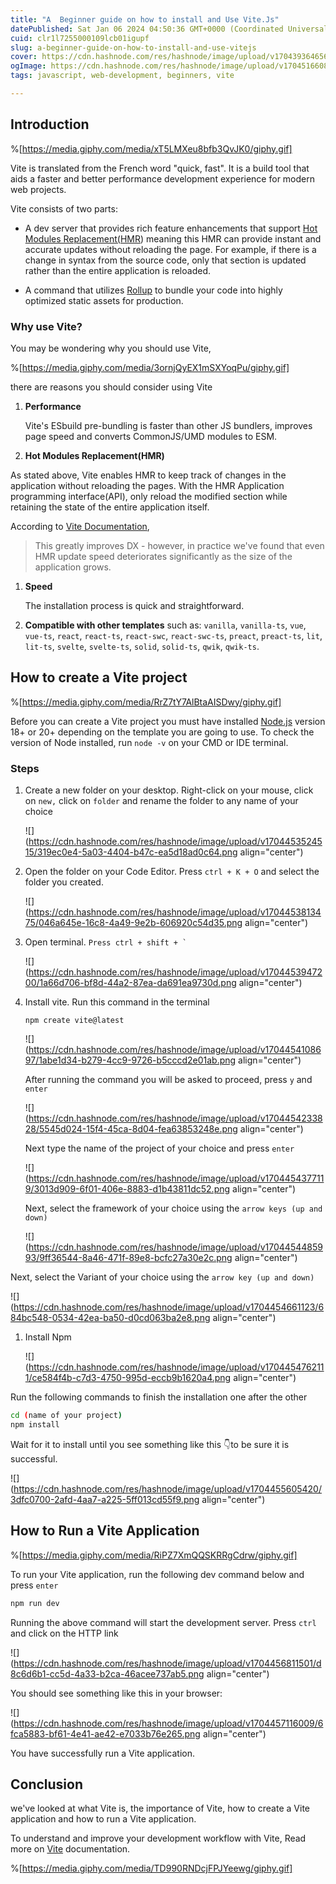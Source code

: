```yaml
---
title: "A  Beginner guide on how to install and Use Vite.Js"
datePublished: Sat Jan 06 2024 04:50:36 GMT+0000 (Coordinated Universal Time)
cuid: clr1l7255000109lcb01igupf
slug: a-beginner-guide-on-how-to-install-and-use-vitejs
cover: https://cdn.hashnode.com/res/hashnode/image/upload/v1704393646566/2414b355-6fb2-4009-aa79-5ff6f849f70b.png
ogImage: https://cdn.hashnode.com/res/hashnode/image/upload/v1704516608499/8e1f2499-6e81-4e77-9f26-d7cc78273339.png
tags: javascript, web-development, beginners, vite

---
```


## Introduction

%[https://media.giphy.com/media/xT5LMXeu8bfb3QvJK0/giphy.gif] 

Vite is translated from the French word "quick, fast". It is a build tool that aids a faster and better performance development experience for modern web projects.

Vite consists of two parts:

* A dev server that provides rich feature enhancements that support [Hot Modules Replacement(HMR](https://vitejs.dev/guide/features.html#hot-module-replacement)) meaning this HMR can provide instant and accurate updates without reloading the page. For example, if there is a change in syntax from the source code, only that section is updated rather than the entire application is reloaded.
    
* A command that utilizes [Rollup](https://rollupjs.org/) to bundle your code into highly optimized static assets for production.
    

### Why use Vite?

You may be wondering why you should use Vite,

%[https://media.giphy.com/media/3ornjQyEX1mSXYoqPu/giphy.gif] 

there are reasons you should consider using Vite

1. **Performance**
    
    Vite's ESbuild pre-bundling is faster than other JS bundlers, improves page speed and converts CommonJS/UMD modules to ESM.
    
2. **Hot Modules Replacement(HMR)**
    

As stated above, Vite enables HMR to keep track of changes in the application without reloading the pages. With the HMR Application programming interface(API), only reload the modified section while retaining the state of the entire application itself.

According to [Vite Documentation](https://vitejs.dev/),

> This greatly improves DX - however, in practice we've found that even HMR update speed deteriorates significantly as the size of the application grows.

1. **Speed**
    
    The installation process is quick and straightforward.
    
2. **Compatible with other templates** such as: `vanilla`, `vanilla-ts`, `vue`, `vue-ts`, `react`, `react-ts`, `react-swc`, `react-swc-ts`, `preact`, `preact-ts`, `lit`, `lit-ts`, `svelte`, `svelte-ts`, `solid`, `solid-ts`, `qwik`, `qwik-ts`.
    

## How to create a Vite project

%[https://media.giphy.com/media/RrZ7tY7AlBtaAISDwy/giphy.gif] 

Before you can create a Vite project you must have installed [Node.js](https://nodejs.org/en/) version 18+ or 20+ depending on the template you are going to use. To check the version of Node installed, run `node -v` on your CMD or IDE terminal.

### Steps

1. Create a new folder on your desktop. Right-click on your mouse, click on `new,` click on `folder` and rename the folder to any name of your choice
    
    ![](https://cdn.hashnode.com/res/hashnode/image/upload/v1704453524515/319ec0e4-5a03-4404-b47c-ea5d18ad0c64.png align="center")
    
2. Open the folder on your Code Editor. Press `ctrl + K + O` and select the folder you created.
    
    ![](https://cdn.hashnode.com/res/hashnode/image/upload/v1704453813475/046a645e-16c8-4a49-9e2b-606920c54d35.png align="center")
    
3. Open terminal. `` Press ctrl + shift + ` ``
    
    ![](https://cdn.hashnode.com/res/hashnode/image/upload/v1704453947200/1a66d706-bf8d-44a2-87ea-da691ea9730d.png align="center")
    
4. Install vite. Run this command in the terminal
    
    `npm create vite@latest`
    
    ![](https://cdn.hashnode.com/res/hashnode/image/upload/v1704454108697/1abe1d34-b279-4cc9-9726-b5cccd2e01ab.png align="center")
    
    After running the command you will be asked to proceed, press `y` and `enter`
    
    ![](https://cdn.hashnode.com/res/hashnode/image/upload/v1704454233828/5545d024-15f4-45ca-8d04-fea63853248e.png align="center")
    
    Next type the name of the project of your choice and press `enter`
    
    ![](https://cdn.hashnode.com/res/hashnode/image/upload/v1704454377119/3013d909-6f01-406e-8883-d1b43811dc52.png align="center")
    
    Next, select the framework of your choice using the `arrow keys (up and down)`
    
    ![](https://cdn.hashnode.com/res/hashnode/image/upload/v1704454485993/9ff36544-8a46-471f-89e8-bcfc27a30e2c.png align="center")
    

Next, select the Variant of your choice using the `arrow key (up and down)`

![](https://cdn.hashnode.com/res/hashnode/image/upload/v1704454661123/684bc548-0534-42ea-ba50-d0cd063ba2e8.png align="center")

1. Install Npm
    
    ![](https://cdn.hashnode.com/res/hashnode/image/upload/v1704454762111/ce584f4b-c7d3-4750-995d-eccb9b1620a4.png align="center")
    

Run the following commands to finish the installation one after the other

```bash
cd (name of your project)
npm install
```

Wait for it to install until you see something like this 👇to be sure it is successful.

![](https://cdn.hashnode.com/res/hashnode/image/upload/v1704455605420/3dfc0700-2afd-4aa7-a225-5ff013cd55f9.png align="center")

## How to Run a Vite Application

%[https://media.giphy.com/media/RiPZ7XmQQSKRRgCdrw/giphy.gif] 

To run your Vite application, run the following dev command below and press `enter`

```bash
npm run dev
```

Running the above command will start the development server. Press `ctrl` and click on the HTTP link

![](https://cdn.hashnode.com/res/hashnode/image/upload/v1704456811501/d8c6d6b1-cc5d-4a33-b2ca-46acee737ab5.png align="center")

You should see something like this in your browser:

![](https://cdn.hashnode.com/res/hashnode/image/upload/v1704457116009/6fca5883-bf61-4e41-ae42-e7033b76e265.png align="center")

You have successfully run a Vite application.

## Conclusion

we've looked at what Vite is, the importance of Vite, how to create a Vite application and how to run a Vite application.

To understand and improve your development workflow with Vite, Read more on [Vite](https://vitejs.dev/guide/) documentation.

%[https://media.giphy.com/media/TD990RNDcjFPJYeewg/giphy.gif]